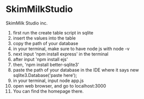# SkimMilkStudio
SkimMilk Studio inc.
1. first run the create table script in sqlite
2. insert the values into the table
3. copy the path of your database
4. in your terminal, make sure to have node js with node -v
5. next input 'npm install express' in the terminal
6. after input 'npm install ejs' 
7. then, 'npm install better-sqlite3'
8. paste the path of your database in the IDE where it says new sqlite3.Database('paste here');
9. in your terminal, input node app.js
10. open web browser, and go to localhost:3000
11. You can find the homepage there.
